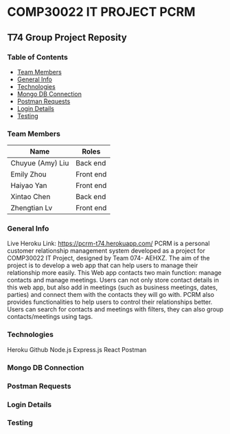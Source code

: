 # COMP30022 IT PROJECT PCRM
## T74 Group Project Reposity

### Table of Contents
-   [Team Members](#team-members)
-   [General Info](#general-info)
-   [Technologies](#technologies)
-   [Mongo DB Connection](#mongo-db-connection)
-   [Postman Requests](#postman-requests)
-   [Login Details](#login-details)
-   [Testing](#testing)
### Team Members
| Name        | Roles        |
| ------------- | ------------- |
|Chuyue (Amy) Liu| Back end|
|Emily Zhou| Front end|
|Haiyao Yan| Front end|
|Xintao Chen| Back end|
|Zhengtian Lv| Front end|
### General Info
Live Heroku Link: https://pcrm-t74.herokuapp.com/
PCRM is a personal customer relationship management system developed as a project for COMP30022 IT Project, designed by Team 074- AEHXZ. The aim of the project is to develop a web app that can help users to manage their relationship more easily. 
This Web app contacts two main function: manage contacts and manage meetings. Users can not only store contact details in this web app, but also add in meetings (such as business meetings, dates, parties) and connect them with the contacts they will go with.
PCRM also provides functionalities to help users to control their relationships better. Users can search for contacts and meetings with filters, they can also group contacts/meetings using tags.
### Technologies
Heroku
Github
Node.js
Express.js
React
Postman
### Mongo DB Connection
### Postman Requests
### Login Details
### Testing
